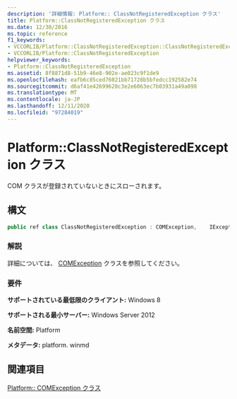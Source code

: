 ```yaml
---
description: '詳細情報: Platform:: ClassNotRegisteredException クラス'
title: Platform::ClassNotRegisteredException クラス
ms.date: 12/30/2016
ms.topic: reference
f1_keywords:
- VCCORLIB/Platform::ClassNotRegisteredException::ClassNotRegisteredException
- VCCORLIB/Platform::ClassNotRegisteredException
helpviewer_keywords:
- Platform::ClassNotRegisteredException
ms.assetid: 8f8871d8-51b9-46e8-902e-ae023c9f1de9
ms.openlocfilehash: eafb6c85ced76021bb71728b5bfedcc192582e74
ms.sourcegitcommit: d6af41e42699628c3e2e6063ec7b03931a49a098
ms.translationtype: MT
ms.contentlocale: ja-JP
ms.lasthandoff: 12/11/2020
ms.locfileid: "97284019"
---
```

# <a name="platformclassnotregisteredexception-class"></a>Platform::ClassNotRegisteredException クラス

COM クラスが登録されていないときにスローされます。

## <a name="syntax"></a>構文

```cpp
public ref class ClassNotRegisteredException : COMException,    IException,    IPrintable,    IEquatable
```

### <a name="remarks"></a>解説

詳細については、 [COMException](../cppcx/platform-comexception-class.md) クラスを参照してください。

### <a name="requirements"></a>要件

**サポートされている最低限のクライアント:** Windows 8

**サポートされる最小サーバー:** Windows Server 2012

**名前空間:** Platform

**メタデータ:** platform. winmd

## <a name="see-also"></a>関連項目

[Platform:: COMException クラス](../cppcx/platform-comexception-class.md)
